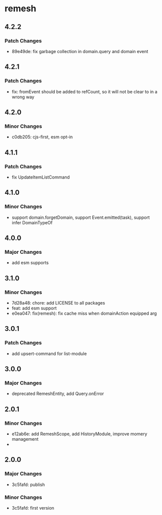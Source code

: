 # remesh

## 4.2.2

### Patch Changes

- 89e49de: fix garbage collection in domain.query and domain event

## 4.2.1

### Patch Changes

- fix: fromEvent should be added to refCount, so it will not be clear to in a wrong way

## 4.2.0

### Minor Changes

- c0db205: cjs-first, esm opt-in

## 4.1.1

### Patch Changes

- fix UpdateItemListCommand

## 4.1.0

### Minor Changes

- support domain.forgetDomain, support Event.emitted(task), support infer DomainTypeOf<Domain>

## 4.0.0

### Major Changes

- add esm supports

## 3.1.0

### Minor Changes

- 7d28a48: chore: add LICENSE to all packages
- feat: add esm support
- e0ea047: fix(remesh): fix cache miss when domainAction equipped arg

## 3.0.1

### Patch Changes

- add upsert-command for list-module

## 3.0.0

### Major Changes

- deprecated RemeshEntity, add Query.onError

## 2.0.1

### Minor Changes

- e12ab6e: add RemeshScope, add HistoryModule, improve momery management
-

## 2.0.0

### Major Changes

- 3c5fafd: publish

### Minor Changes

- 3c5fafd: first version
